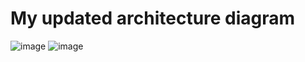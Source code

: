 # My updated architecture diagram
![image](https://github.com/user-attachments/assets/292c528e-1c4f-46b0-8700-5b24eaf0a10d)
![image](https://github.com/user-attachments/assets/ec1b2406-0e81-46c5-bf6b-1ffc60f6ca61)

